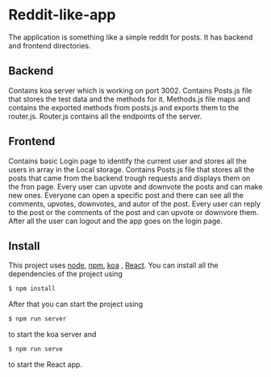 # Reddit-like-app

The application is something like a simple reddit for posts. It has backend and frontend directories.

## Backend

Contains koa server which is working on port 3002. Contains Posts.js file that stores the test data and the methods for
it. Methods.js file maps and contains the exported methods from posts.js and exports them to the router.js. Router.js
contains all the endpoints of the server.

## Frontend

Contains basic Login page to identify the current user and stores all the users in array in the Local storage. Contains
Posts.js file that stores all the posts that came from the backend trough requests and displays them on the fron page.
Every user can upvote and downvote the posts and can make new ones. Everyone can open a specific post and there can see
all the comments, upvotes, downvotes, and autor of the post. Every user can reply to the post or the comments of the
post and can upvote or downvore them. After all the user can logout and the app goes on the login page.

## Install

This project uses [node](http://nodejs.org), [npm](https://npmjs.com), [koa](https://koajs.com/)
, [React](https://reactjs.org/). You can install all the dependencies of the project using

```sh
$ npm install
```
After that you can start the project using
```sh
$ npm run server
```
to start the koa server and 
```sh
$ npm run serve
```
to start the React app.
